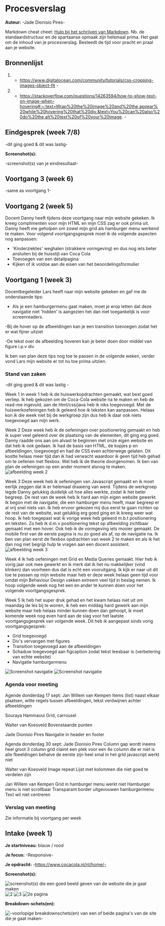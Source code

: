 # Procesverslag
**Auteur:** -Jade Dionisio Pires-

Markdown cheat cheet: [Hulp bij het schrijven van Markdown](https://github.com/adam-p/markdown-here/wiki/Markdown-Cheatsheet). Nb. de standaardstructuur en de spartaanse opmaak zijn helemaal prima. Het gaat om de inhoud van je procesverslag. Besteedt de tijd voor pracht en praal aan je website.



## Bronnenlijst
1. - https://www.digitalocean.com/community/tutorials/css-cropping-images-object-fit -
2. - https://stackoverflow.com/questions/14263594/how-to-show-text-on-image-when-hovering#:~:text=Wrap%20the%20image%20and%20the,appear%20while%20hovering%20that%20div.&text=You%20can%20also%20do%20the,alt%20text%20of%20your%20image. -


## Eindgesprek (week 7/8)

-dit ging goed & dit was lastig-

**Screenshot(s):**

-screenshot(s) van je eindresultaat-



## Voortgang 3 (week 6)

-same as voortgang 1-



## Voortgang 2 (week 5)
Docent Danny heeft tijdens deze voortgang naar mijn website gekeken. Ik kreeg complimenten voor mijn HTML en mijn CSS zag er ook prima uit. Danny heeft me geholpen om zowel mijn grid als hamburger menu werkend te maken. Voor volgend voortgangsgesprek moet ik de volgende aspecten nog aanpassen:

- 'Kinderziektes' weghalen (strakkere vormgeving) en dus nog iets beter ansluiten bij de huisstijl van Coca Cola
- Toevoegen van een detailpagina
- Kijken of ik voldoe aan de eisen van het beoordelingsformulier


## Voortgang 1 (week 3)
Docentbegeleider Lars heeft naar mijn website gekeken en gaf me de onderstaande tips:

- Als je een hamburgermenu gaat maken, moet je erop letten dat deze navigatie niet 'hidden' is aangezien het dan niet toegankelijk is voor screenreaders.

-Bij de hover op de afbeeldingen kan je een transition toevoegen zodat het er wat fijner uitziet

-De tekst over de afbeelding hoveren kan je beter doen door middel van figure i.p.v div

Ik ben van plan deze tips nog toe te passen in de volgende weken, verder vond Lars mijn website er tot nu toe prima uitzien. 


### Stand van zaken

-dit ging goed & dit was lastig -

Week 1 
In week 1 heb ik de huiswerkopdrachten gemaakt, wat best goed verliep. Ik heb gekozen om de Coca-Cola website na te maken en heb de read-me ingevuld, aan de html/css/java heb ik niks toegevoegd. Met de huiswerkoefeningen heb ik geleerd hoe ik teksten kan aanpassen. Helaas kon ik die week niet bij de werkgroep zijn dus heb ik daar ook niets toegevoegd aan mijn werk.  

Week 2
Deze week heb ik de oefeningen over positionering gemaakt en heb ik super veel geleerd over de plaatsing van de elementen, dit ging erg goed. Danny raadde ons aan om alvast te beginnen met onze eigen website en dat heb ik ook gedaan. Ik had de basis van HTML, de kopjes p en afbeeldingen, toegevoegd en had de CSS even achterwege gelaten. Dit kostte helaas meer tijd dan ik had verwacht waardoor ik geen tijd heb gehad om te oefenen met flexbox. Wel heb ik de theorie doorgenomen. Ik ben van plan de oefeningen op een ander moment alsnog te maken.
![afbeelding week 2](images/Screenshotweek2.png)

Week 3
Deze week heb ik oefeningen van Javascript gemaakt en ik moet eerlijk zeggen dat ik er helemaal draaierig van werd. Tijdens de werkgroep legde Danny gelukkig duidelijk uit hoe alles werkte, zodat ik het beter begreep. De rest van de week heb ik hard aan mijn eigen website gewerkt. Ik begon met de navigatie, die een hamburger menu heeft, maar begreep er al vrij snel niets van. Ik heb ervoor gekozen mij dus eerst te gaan richten op de rest van de website, wat gelukkig erg goed ging en ik kreeg weer wat hoop. Ik heb toegepast wat ik vorige week heb geleerd m.b.t positionering en teksten. Zo heb ik d.m.v positionering tekst op afbeelding zichtbaar gemaakt met een hover. Ook heb ik de vormgeving iets mooier gemaakt. De mobile first van de eerste pagina is nu zo goed als af, op de navigatie na. Ik ben van plan eerst de flexbox opdrachten van week 2 te maken en als ik het dan nog niet begrijp hulp te vragen aan een docent assistent. 
![afbeelding week 3](images/Screenshotweek3.png)

Week 4
Ik heb oefeningen met Grid en Media Queries gemaakt. Hier heb ik vorig jaar ook mee gewerkt en ik merk dat ik het nu makkelijker (vind klinken) dan voorheen dus dat is echt een vooruitgang. Ik kijk er naar uit dit toe te passen op mijn website maar heb er deze week helaas geen tijd voor omdat mijn Behaviour Design vakken extreem veel tijd in beslag nemen. Ik hoop volgende week nog het een en ander te kunnen doen voor het volgende voortgangsgesprek.

Week 5
Ik heb het super druk gehad en het kwam helaas niet uit om maandag de les bij te wonen, ik heb een middag hard gewerk aan mijn website maar heb helaas minder kunnen doen dan gehoopt, ik moet komende week nog even hard aan de slag voor het laatste voortgangsgesprek van volgende week. 
Dit heb ik aangepast sinds vorig voortgangsgesprek:
- Grid toegevoegd
- Div's vervangen met figures 
- Transition toegevoegd aan de afbeeldingen
- Schaduw toegevoegd aan figcaption zodat tekst leesbaar   is (verbetering van echte website)
- Navigatie hamburgermenu

![Screenshot navigatie](images/Screenshotweek5.Navigatie.png)
![Screenshot navigatie](images/Screenshotweek5.Grid.png)
### Agenda voor meeting
Agende donderdag 17 sept:
Jan Willem van Kempen 
Items (list) naast elkaar plaatsen, witte regels tussen afbeeldingen, tekst verdwijnen achter afbeeldingen

Souraya Hammaoui 
Grid, carrousel

Walter van Koesveld
Bovenstaande punten

Jade Dionisio Pires
Navigatie in header en footer


Agenda donderdag 30 sept:
Jade Dionisio Pires
Column gap wordt ineens heel groot
3 column grid claimt een plek voor een 4e column die er niet is
alle fbeeldingen behalve de eerste zijn heel smal in het grid
javascript werkt niet

Walter van Koesveld
Image repeat
Lijst met kolommen die niet goed te verdelen zijn

Jan Willem van Kempen
Grid in hamburger menu werkt niet
Hamburger menu is niet scrollbaar
Transparant border uitgevouwen hamburgermenu
Text wil niet centreren

### Verslag van meeting

Zie informatie bij voortgang per week


## Intake (week 1)

**Je startniveau:** blauw / rood

**Je focus:** -Responsive-

**Je opdracht:** -https://www.cocacola.nl/nl/home/-

**Screenshot(s):**

![screenshot(s) die een goed beeld geven van de website die je gaat maken](images/ScreensHome1.png) 
![2](images/ScreensHome2.png) 
![3](images/ScreensHome3.png) 
![2e pagina](images/ScreensTweedepagina.png)

**Breakdown-schets(en):**

![-voorlopige breakdownschets(en) van een of beide pagina's van de site die je gaat maken-](images/BreakdownSchets.png)
